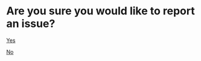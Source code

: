 # Are you sure you would like to report an issue?

[Yes](https://github.com/AutoConversationWeb/AutoConversationWeb.github.io/issues)

[No](/)
